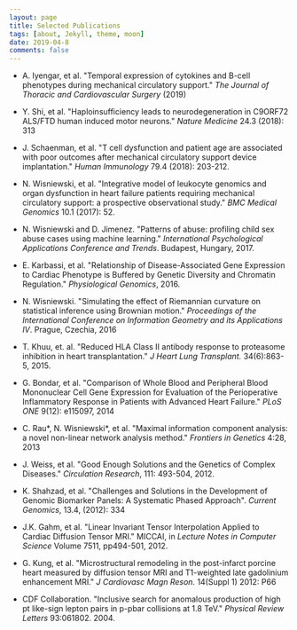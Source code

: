 ```yaml
---
layout: page
title: Selected Publications
tags: [about, Jekyll, theme, moon]
date: 2019-04-8
comments: false
---
```


<style type="text/css">
a {text-decoration: none;}
</style>

* [A. Iyengar, et al. "Temporal expression of cytokines and B-cell phenotypes during mechanical circulatory support." <em>The Journal of Thoracic and Cardiovascular Surgery</em> (2019)](https://www.jtcvs.org/article/S0022-5223(19)30739-1/fulltext)

* [Y. Shi, et al. "Haploinsufficiency leads to neurodegeneration in C9ORF72 ALS/FTD human induced motor neurons." <em>Nature Medicine</em> 24.3 (2018): 313](https://www.nature.com/articles/nm.4490)

* [J. Schaenman, et al. "T cell dysfunction and patient age are associated with poor outcomes after mechanical circulatory support device implantation." <em>Human Immunology</em> 79.4 (2018): 203-212.](https://www.sciencedirect.com/science/article/abs/pii/S0198885918300223)

* [N. Wisniewski, et al. "Integrative model of leukocyte genomics and organ dysfunction in heart failure patients requiring mechanical circulatory support: a prospective observational study." <em>BMC Medical Genomics</em> 10.1 (2017): 52.](https://bmcmedgenomics.biomedcentral.com/articles/10.1186/s12920-017-0288-8)

* [N. Wisniewski and D. Jimenez. "Patterns of abuse: profiling child sex abuse cases using machine learning." <em>International Psychological Applications Conference and Trends</em>. Budapest, Hungary, 2017.](http://inpact-psychologyconference.org/wp-content/uploads/2017/05/InPACT-2017_Proceedings.pdf)

* [E. Karbassi, et al. "Relationship of Disease-Associated Gene Expression to Cardiac Phenotype is Buffered by Genetic Diversity and Chromatin Regulation." <em>Physiological Genomics</em>, 2016.](https://www.physiology.org/doi/10.1152/physiolgenomics.00035.2016)

* [N. Wisniewski. "Simulating the effect of Riemannian curvature on statistical inference using Brownian motion." <em>Proceedings of the International Conference on Information Geometry and its Applications IV</em>. Prague, Czechia, 2016](http://igaia.utia.cz/abstracts/wisniewski.pdf)

* [T. Khuu, et. al. "Reduced HLA Class II antibody response to proteasome inhibition in heart transplantation." <em>J Heart Lung Transplant.</em> 34(6):863-5, 2015.](https://www.jhltonline.org/article/S1053-2498(15)01030-X/fulltext)

* [G. Bondar, et al. "Comparison of Whole Blood and Peripheral Blood Mononuclear Cell Gene Expression for Evaluation of the Perioperative Inflammatory Response in Patients with Advanced Heart Failure." <em>PLoS ONE</em> 9(12): e115097, 2014](http://journals.plos.org/plosone/article?id=10.1371/journal.pone.0115097)

* [C. Rau\*, N. Wisniewski\*, et al. "Maximal information component analysis: a novel non-linear network analysis method." <em>Frontiers in Genetics</em> 4:28, 2013](https://www.frontiersin.org/articles/10.3389/fgene.2013.00028/full)

* [J. Weiss, et al. "Good Enough Solutions and the Genetics of Complex Diseases." <em>Circulation Research</em>, 111: 493-504, 2012.](http://circres.ahajournals.org/content/111/4/493)

* [K. Shahzad, et al. "Challenges and Solutions in the Development of Genomic Biomarker Panels: A Systematic Phased Approach". <em>Current Genomics</em>, 13.4, (2012): 334](http://www.ingentaconnect.com/content/ben/cg/2012/00000013/00000004/art00009)

* [J.K. Gahm, et al. "Linear Invariant Tensor Interpolation Applied to Cardiac Diffusion Tensor MRI." MICCAI, in <em>Lecture Notes in Computer Science</em> Volume 7511, pp494-501, 2012.](https://link.springer.com/chapter/10.1007/978-3-642-33418-4_61)

* [G. Kung, et al. "Microstructural remodeling in the post-infarct porcine heart measured by diffusion tensor MRI and T1-weighted late gadolinium enhancement MRI." <em>J Cardiovasc Magn Reson.</em> 14(Suppl 1) 2012: P66](https://www.ncbi.nlm.nih.gov/pmc/articles/PMC3305573/)

* [CDF Collaboration. "Inclusive search for anomalous production of high pt like-sign lepton pairs in p-pbar collisions at 1.8 TeV." <em>Physical Review Letters</em> 93:061802. 2004.](https://arxiv.org/abs/hep-ex/0405063)

